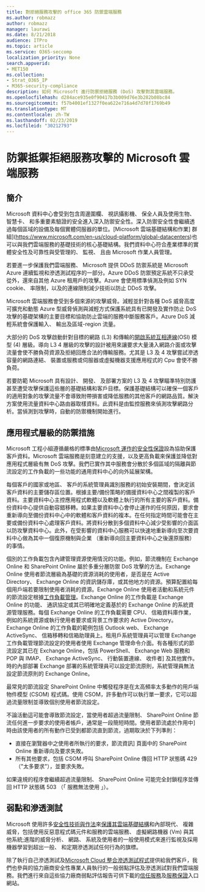 ```yaml
---
title: 對拒絕服務攻擊的 office 365 防禦雲端服務
ms.author: robmazz
author: robmazz
manager: laurawi
ms.date: 8/21/2018
audience: ITPro
ms.topic: article
ms.service: O365-seccomp
localization_priority: None
search.appverid:
- MET150
ms.collection:
- Strat_O365_IP
- M365-security-compliance
description: 如何 Microsoft 進行防禦拒絕服務 (DoS) 攻擊對其雲端服務。
ms.openlocfilehash: d284ace935e0f90417b3b009d76e3b282b08bc84
ms.sourcegitcommit: f57b4001ef1327f0ea622e716a4d7d78f1769b49
ms.translationtype: MT
ms.contentlocale: zh-TW
ms.lasthandoff: 02/23/2019
ms.locfileid: "30212793"
---
```

# <a name="defending-microsoft-cloud-services-against-denial-of-service-attacks"></a>防禦抵禦拒絕服務攻擊的 Microsoft 雲端服務

## <a name="introduction"></a>簡介
Microsoft 資料中心會受到包含周邊圍欄、 視訊攝影機、 保全人員及使用生物、 智慧卡、 和多重要素驗證的安全進入深入防禦安全性。深入防禦安全性會繼續透過每個區域的設備及每個實體伺服器的單位。[Microsoft 雲端基礎結構和作業] 群組](https://www.microsoft.com/en-us/cloud-platform/global-datacenters)也可以與我們雲端服務的基礎技術的核心基礎結構。我們資料中心符合產業標準的實體安全性及可靠性與受管理的、 監視、 且由 Microsoft 作業人員管理。

若要進一步保護我們雲端服務、 Microsoft 提供 DDoS 防禦系統是 Microsoft Azure 連續監視和滲透測試程序的一部分。Azure DDoS 防禦預定系統不只承受從外，還來自其他 Azure 租用戶的攻擊。Azure 會使用標準偵測及例如 SYN cookie、 率限制，以及的連線限制減少技術以防止 DDoS 攻擊。

Microsoft 雲端服務會受到多個來源的攻擊威脅。減輕並針對各種 DoS 威脅高度可擴充和動態 Azure 型威脅偵測與減輕方式保護系統具有已開發及實作防止 DoS 攻擊的基礎架構的主要目標和協助防止雲端的服務中斷服務客戶。Azure DoS 減輕系統會保護輸入、 輸出及區域-region 流量。

大部分的 DoS 攻擊啟動針對目標的網路 (L3) 和傳輸的[開啟系統互相連線](https://docs.microsoft.com/windows-hardware/drivers/network/windows-network-architecture-and-the-osi-model)(OSI) 模型 (4) 層級。導向 L3 4 層級的攻擊的設計被用來讓要求大量湧入網路介面或攻擊流量會使不勝負荷資源及拒絕回應合法的傳輸服務。尤其是 L3 及 4 攻擊嘗試滲透容量的網路連結、 裝置或服務或伺服器或虛擬機器支援應用程式的 Cpu 會使不勝負荷。

若要防範 Microsoft 具有設計、 開發、 及部署方案的 L3 及 4 攻擊瞄準特別防護甚至遭受攻擊保護這些層的基礎結構和客戶目標。保護基礎結構可以確保一個客戶的適用對象的攻擊流量不會導致附帶損害或降低服務的其他客戶的網路品質。解決方案使用流量資料中心路由器取樣資料。此資料是由監控服務來偵測攻擊網路分析。當偵測到攻擊時，自動的防禦機制開始進行。

## <a name="application-level-defenses"></a>應用程式層級的防禦措施
Microsoft 工程小組遵循嚴格的標準由[Microsoft 運作的安全性保證](https://www.microsoft.com/en-us/SDL/OperationalSecurityAssurance)設為協助保護客戶資料。Microsoft 雲端服務是刻意建立的支援，以及更高負載來保護並降低對應用程式層級有無 DoS 攻擊。我們已實作其中服務會分散於多個區域的隔離與節流設定的工作負載的一些功能的通用資料中心的向外延展架構。

每個客戶的國家或地區、 客戶的系統管理員識別服務的初始安裝期間，會決定該客戶資料的主要儲存區位置。根據主要/備份策略的備援資料中心之間複製的客戶資料。主要資料中心主控應用程式軟體以及軟體上執行的所有主要的客戶資料。備份資料中心提供自動容錯移轉。如果主要資料中心會停止運作的任何原因，要求會重新導向至備份資料中心中的軟體和客戶資料的複本。在任何指定時間可能會在主要或備份資料中心處理客戶資料。將資料分散到多個資料中心減少受影響的介面區以防攻擊資料中心。此外，在受影響的資料中心服務可以快速地重新導向至次要資料中心做為其中一個復原機制與企業 （重新導向回主要資料中心之後還原服務） 的事情。

個別的工作負載包含內建管理資源使用情況的功能。例如，節流機制在 Exchange Online 和 SharePoint Online 屬於多重分層防禦 DoS 攻擊的方法。Exchange Online 使用者節流層級為基礎的資源消耗的使用者，是否是在 Active Directory、 Exchange Online 的資訊儲存庫，或其他地方的資源。預算配置給每個用戶端若要限制使用者消耗的資源。Exchange Online 使用者活動和系統元件的節流設定根據[工作負載管理](http://technet.microsoft.com/en-us/library/jj150503(v=exchg.150).aspx)。Exchange Online 的工作負載是 Exchange Online 的功能、 通訊協定或其已明確地定義基於的 Exchange Online 的系統資源管理服務。每個 Exchange Online 的工作負載需要 CPU、 信箱資料庫作業，例如的系統資源或執行使用者要求或背景工作要求的 Active Directory。Exchange Online 的工作負載的範例包括 Outlook web、 Exchange ActiveSync、 信箱移轉和信箱助理員上。租用戶系統管理員可以管理 Exchange 工作負載管理節流設定的使用者使用 Exchange 管理命令介面。有各種形式的節流設定其已在 Exchange Online，包括 PowerShell、 Exchange Web 服務和 POP 與 IMAP、 Exchange ActiveSync、 行動裝置連線、 收件者] 及其他實作。時的內部部署 Exchange 部署的系統管理員可以設定節流原則，系統管理員無法設定節流原則的 Exchange Online。

最常見的節流設定 SharePoint Online 中觸發程序是在太高頻率太多動作的用戶端物件模型 (CSOM) 程式碼。使用 CSOM，許多動作可以執行單一要求，它可以超過流量限制並導致個別使用者節流設定。

不論活動這可能會導致節流設定，當使用者超過流量限制、 SharePoint Online 節流任何進一步要求的使用者帳戶，通常是一段簡短時間。使用者節流處於作用中] 時由該使用者的所有動作已受到都節流直到節流，過期取決於下列準則：
- 直接在瀏覽器中之使用者所執行的要求，節流資訊] 頁面中的 SharePoint Online 重新導向及要求失敗。
- 所有其他要求，包括 CSOM 呼叫 SharePoint Online 傳回 HTTP 狀態碼 429 （"太多要求"），並要求失敗。

如果違規的程序會繼續超過流量限制、 SharePoint Online 可能完全封鎖程序並傳回 HTTP 狀態碼 503 （「 服務無法使用 」）。

## <a name="vulnerability-and-penetration-testing"></a>弱點和滲透測試
Microsoft 使用許多[安全性技術與作法](https://www.microsoft.com/en-us/trustcenter/security/threatmanagement)來[保護其雲端基礎結構](https://blogs.technet.microsoft.com/hybridcloud/2015/05/05/protecting-your-datacenter-and-cloud-from-emerging-threats/)和內部現代、 複雜威脅，包括使用反惡意程式碼元件和服務的雲端服務、 虛擬網路機器 (Vm) 與其他系統;進階的威脅分析、 網路、 系統及使用者的一般使用模式來進行監視及採用機器學習到超出一般、 和定期滲透測試任何行為的旗標。

除了執行自己滲透測試及[Microsoft Cloud 整合滲透測試程式](https://technet.microsoft.com/en-us/mt784683)提供給我們客戶，我們也參與的協力廠商安全性專業人員執行的一般弱點評估及滲透測試對我們雲端服務。我們進行來自這些協力廠商弱點評估報告可供下載的[信任服務](https://aka.ms/STP)及[服務保證](https://aka.ms/ServiceAssurance)入口網站。

